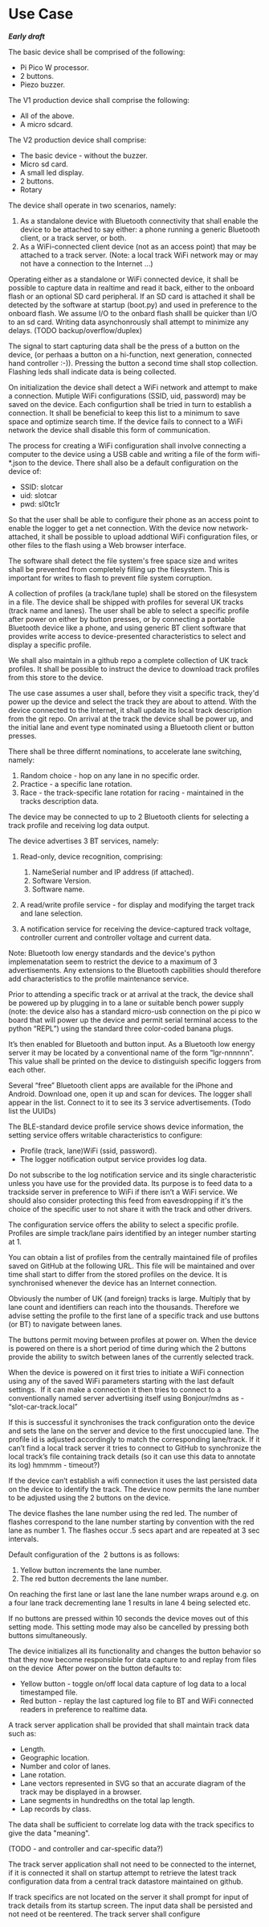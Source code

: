 # Use Case 

***Early draft***

The basic device shall be comprised of the following:  

  - Pi Pico W processor.  
  - 2 buttons.  
  - Piezo buzzer.  
  
The V1 production device shall comprise the following:

  - All of the above.  
  - A micro sdcard.  

The V2 production device shall comprise:  

  - The basic device - without the buzzer.  
  - Micro sd card.  
  - A small led display.   
  - 2 buttons.  
  - Rotary

The device shall operate in two scenarios, namely:  

  1. As a standalone device with Bluetooth connectivity that shall enable the device to be attached to say either: a phone running a generic Bluetooth client, or a track server, or both.  
  2. As a WiFi-connected client device (not as an access point) that may be attached to a track server. (Note: a local track WiFi network may or may not have a connection to the Internet ...)  
  
Operating either as a standalone or WiFi connected device, it shall be possible to capture data in realtime and read it back, either to the onboard flash or an optional SD card peripheral. If an SD card is attached it shall be detected by the software at startup (boot.py) and used in preference to the onboard flash. We assume I/O to the onbard flash shalll be quicker than I/O to an sd card. Writing data asynchonrously shall attempt to minimize any delays. (TODO backup/overflow/duplex)

The signal to start capturing data shall be the press of a button on the device, (or perhaas a button on a hi-function, next generation, connected hand controller :-)). Pressing the button a second time shall stop collection. Flashing leds shall indicate data is being collected.

On initialization the device shall detect a WiFi network and attempt to make a connection. Mutiple 
WiFi configurations (SSID, uid, password) may be saved on the device. Each configurtion shall be tried in turn to establish a connection. It shall be beneficial to keep this list to a minimum to save space and optimize search time. If the device fails to connect 
to a WiFi network the device shall disable this form of communication. 

The process for creating a WiFi configuration shall involve connecting 
a computer to the device using a USB cable and writing a file of the form wifi-*.json to the device. There shall also be a 
default configuration on the device of: 

  - SSID: slotcar
  - uid: slotcar
  - pwd: sl0tc1r

So that the user shall be able to configure their phone as an access point to enable the logger to get a net connection. With the device now network-attached, it shall be possible to upload addtional WiFi configuration files, or other files to the flash using a Web browser interface.

The software shall detect the file system's free space size and writes shall be prevented from completely filling up the filesystem. This is important for writes to flash to prevent file system corruption.

A collection of profiles (a track/lane tuple) shall be stored on the filesystem in a file. The device shall be shipped with profiles for several UK tracks (track name and lanes). The user shall be able to select a specific profile after power on either by button presses, or by connecting a portable Bluetooth device like a phone, and using generic BT client software that provides write access to device-presented characteristics to select and display a specific profile. 

We shall also maintain in a github repo a complete collection of UK track profiles. It shall be possible to instruct the device to download track profiles from this store to the device.

The use case assumes a user shall, before they visit a specific track, they'd power up the device and select the track they are about to attend. With the device connected to the Internet, it shall update its local track description from the git repo. On arrival at the track the device shall be power up, and the initial lane and event type nominated using a Bluetooth client or button presses. 

There shall be three differnt nominations, to accelerate lane switching, namely:  

  1. Random choice - hop on any lane in no specific order.  
  2. Practice - a specific lane rotation.  
  3. Race - the track-specific lane rotation for racing - maintained in the tracks description data.  

The device may be connected to up to 2 Bluetooth clients for selecting a track profile and receiving log data output. 

The device advertises 3 BT services, namely:  

  1. Read-only, device recognition, comprising:
      
     1. NameSerial number and IP address (if attached).  
     2. Software Version.  
     3. Software name.   
  2. A read/write profile service - for display and modifying the target track and lane selection.  
  3. A notification service for receiving the device-captured track voltage, controller current and controller voltage and current data.  
     
Note: Bluetooth low energy standards and the device's python implemenatation seem to restrict the device to a maximum of 3 advertisements. Any extensions to the Bluetooth capbilities should therefore add characteristics to the profile maintenance service.

Prior to attending a specific track or at arrival at the track, the device shall be powered up by plugging in to a lane or suitable bench power supply (note: the device also has a standard micro-usb connection on the pi pico w board that will power up the device and permit serial terminal access to the python “REPL”) using the standard three color-coded banana plugs.

It’s then enabled for Bluetooth and button input.
As a Bluetooth low energy server it may be located by a conventional name of the form “lgr-nnnnnn”. This value shall be printed on the device to distinguish specific loggers from each other.

Several “free” Bluetooth client apps are available for the iPhone and Android. Download one, open it up and scan for devices. The logger shall appear in the list. Connect to it to see its 3 service advertisements. (Todo list the UUIDs)

The BLE-standard device profile service shows device information, the setting service offers writable characteristics to configure:   
  
  - Profile (track, lane)WiFi (ssid, password).  
  - The logger notification output service provides log data.  
    
Do not subscribe to the log notification service and its single characteristic unless you have use for the provided data. Its purpose is to feed data to a trackside server in preference to WiFi if there isn’t a WiFi service. We should also consider protecting this feed from eavesdropping if it's the choice of the specific user to not share it with the track and other drivers.

The configuration service offers the ability to select a specific profile. Profiles are simple track/lane pairs identified by an integer number starting at 1.

You can obtain a list of profiles from the centrally maintained file of profiles saved on GitHub at the following URL. This file will be maintained and over time shall start to differ from the stored profiles on the device. It is synchronised whenever the device has an Internet connection.

Obviously the number of UK (and foreign) tracks is large. Multiply that by lane count and identifiers can reach into the thousands. Therefore we advise setting the profile to the first lane of a specific track and use buttons (or BT) to navigate between lanes.

The buttons permit moving between profiles at power on. When the device is powered on there is a short period of time during which the 2 buttons provide the ability to switch between lanes of the currently selected track.

When the device is powered on it first tries to initiate a WiFi connection using any of the saved WiFi parameters starting with the last default settings. 
If it can make a connection it then tries to connect to a conventionally named server advertising itself using Bonjour/mdns as - “slot-car-track.local” 

If this is successful it synchronises the track configuration onto the device and sets the lane on the server and device to the first unoccupied lane. The profile id is adjusted accordingly to match the corresponding lane/track. If it can’t find a local track server it tries to connect to GitHub to synchronize the local track’s file containing track details (so it can use this data to annotate its log) hmmmm - timeout?)

If the device can’t establish a wifi connection it uses the last persisted data on the device to identify the track.
The device now permits the lane number to be adjusted using the 2 buttons on the device. 

The device flashes the lane number using the red led. The number of flashes correspond to the lane number starting by convention with the red lane as number 1. The flashes occur .5 secs apart and are repeated at 3 sec intervals. 

Default configuration of the  2 buttons is as follows:  

  1. Yellow button increments the lane number.  
  2. The red button decrements the lane number.  
     
On reaching the first lane or last lane the lane number wraps around e.g. on a four lane track decrementing lane 1 results in lane 4 being selected etc. 

If no buttons are pressed within 10 seconds the device moves out of this setting mode. This setting mode may also be cancelled by pressing both buttons simultaneously.

The device initializes all its functionality and changes the button behavior so that they now become responsible for data capture to and replay from files on the device 
After power on the button defaults to:  

  - Yellow button - toggle on/off local data capture of log data to a local timestamped file.  
  - Red button - replay the last captured log file to BT and WiFi connected readers in preference to realtime data.  
    
A track server application shall be provided that shall maintain track data such as:  
  - Length.  
  - Geographic location.  
  - Number and color of lanes.  
  - Lane rotation.  
  - Lane vectors represented in SVG so that an accurate diagram of the track may be displayed in a browser.  
  - Lane segments in hundredths on the total lap length.  
  - Lap records by class.  

The data shall be sufficient to correlate log data with the track specifics to give the data "meaning". 

(TODO - and controller and car-specific data?)

The track server application shall not need to be connected to the internet, if it is connected it shall on startup attempt to retrieve the latest track configuration data from a central track datastore maintained on github.  

If track specifics are not located on the server it shall prompt for input of track details from its startup screen. The input data shall be persisted and not need ot be reentered.
The track server shall configure 

